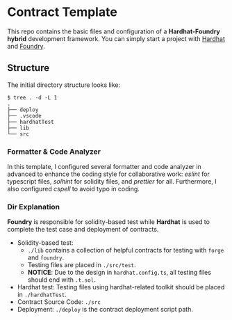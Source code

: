 # Contract Template

This repo contains the basic files and configuration of a **Hardhat-Foundry hybrid** development framework. You can simply start a project with [Hardhat](https://hardhat.org/getting-started/) and [Foundry](https://book.getfoundry.sh/).

## Structure

The initial directory structure looks like:

```shell
$ tree . -d -L 1
.
├── deploy
├── .vscode
├── hardhatTest
├── lib
└── src
```

### Formatter & Code Analyzer

In this template, I configured several formatter and code analyzer in advanced to enhance the coding style for collaborative work: _eslint_ for typescript files, _solhint_ for solidity files, and _prettier_ for all. Furthermore, I also configured _cspell_ to avoid typo in coding.

### Dir Explanation

**Foundry** is responsible for solidity-based test while **Hardhat** is used to complete the test case and deployment of contracts.

- Solidity-based test:
  - `./lib` contains a collection of helpful contracts for testing with `forge` and `foundry`.
  - Testing files are placed in `./src/test`.
  - **NOTICE**: Due to the design in `hardhat.config.ts`, all testing files should end with `.t.sol`.
- Hardhat test: Testing files using hardhat-related toolkit should be placed in `./hardhatTest`.
- Contract Source Code: `./src`
- Deployment: `./deploy` is the contract deployment script path.
